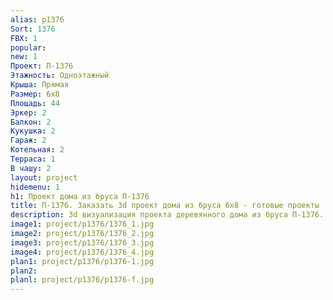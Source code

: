 ```yaml
---
alias: p1376
Sort: 1376
FBX: 1
popular: 
new: 1
Проект: П-1376
Этажность: Одноэтажный
Крыша: Прямая
Размер: 6х8
Площадь: 44
Эркер: 2
Балкон: 2
Кукушка: 2
Гараж: 2
Котельная: 2
Терраса: 1
В чашу: 2
layout: project
hidemenu: 1
h1: Проект дома из бруса П-1376
title: П-1376. Заказать 3d проект дома из бруса 6х8 - готовые проекты
description: 3d визуализация проекта деревянного дома из бруса П-1376. Площадь 44 м2, размер 6х8. Вы можете внести любые изменения в проект.
image1: project/p1376/1376_1.jpg
image2: project/p1376/1376_2.jpg
image3: project/p1376/1376_3.jpg
image4: project/p1376/1376_4.jpg
plan1: project/p1376/p1376-1.jpg
plan2: 
planl: project/p1376/p1376-f.jpg
---
```

